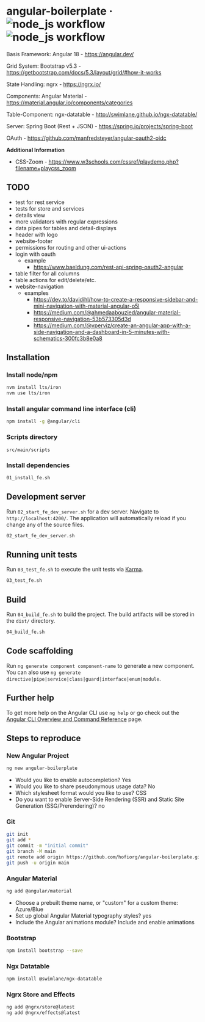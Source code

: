 # angular-boilerplate &middot; ![node_js workflow](https://github.com/hofiorg/angular-boilerplate/actions/workflows/node.js.yml/badge.svg) ![node_js workflow](https://github.com/hofiorg/angular-boilerplate/actions/workflows/maven.yml/badge.svg)

Basis Framework: Angular 18 - https://angular.dev/

Grid System: Bootstrap v5.3 - https://getbootstrap.com/docs/5.3/layout/grid/#how-it-works

State Handling: ngrx - https://ngrx.io/

Components: Angular Material - https://material.angular.io/components/categories

Table-Component: ngx-datatable - http://swimlane.github.io/ngx-datatable/

Server: Spring Boot (Rest + JSON) - https://spring.io/projects/spring-boot

OAuth - https://github.com/manfredsteyer/angular-oauth2-oidc

**Additional Information**

- CSS-Zoom - https://www.w3schools.com/cssref/playdemo.php?filename=playcss_zoom

## TODO

- test for rest service
- tests for store and services
- details view
- more validators with regular expressions
- data pipes for tables and detail-displays
- header with logo
- website-footer
- permissions for routing and other ui-actions
- login with oauth
  - example
    - <https://www.baeldung.com/rest-api-spring-oauth2-angular>
- table filter for all columns
- table actions for edit/delete/etc.
- website-navigation
  - examples 
    - <https://dev.to/davidihl/how-to-create-a-responsive-sidebar-and-mini-navigation-with-material-angular-o5l>
    - <https://medium.com/@ahmedaabouzied/angular-material-responsive-navigation-53b573305d3d>
    - <https://medium.com/@vperviz/create-an-angular-app-with-a-side-navigation-and-a-dashboard-in-5-minutes-with-schematics-300fc3b8e0a8>

## Installation

### Install node/npm

```sh
nvm install lts/iron
nvm use lts/iron
```

### Install angular command line interface (cli)

```sh
npm install -g @angular/cli
```

### Scripts directory

`src/main/scripts`

### Install dependencies

```sh
01_install_fe.sh
``` 

## Development server

Run `02_start_fe_dev_server.sh` for a dev server. Navigate to `http://localhost:4200/`. The application will automatically reload if you change any of the source files.

```sh
02_start_fe_dev_server.sh
``` 

## Running unit tests

Run `03_test_fe.sh` to execute the unit tests via [Karma](https://karma-runner.github.io).

```sh
03_test_fe.sh
``` 

## Build

Run `04_build_fe.sh` to build the project. The build artifacts will be stored in the `dist/` directory.

```sh
04_build_fe.sh
``` 

## Code scaffolding

Run `ng generate component component-name` to generate a new component. You can also use `ng generate directive|pipe|service|class|guard|interface|enum|module`.

## Further help

To get more help on the Angular CLI use `ng help` or go check out the [Angular CLI Overview and Command Reference](https://angular.dev/tools/cli) page.

## Steps to reproduce

### New Angular Project

```sh
ng new angular-boilerplate
```

- Would you like to enable autocompletion? Yes
- Would you like to share pseudonymous usage data? No
- Which stylesheet format would you like to use? CSS
- Do you want to enable Server-Side Rendering (SSR) and Static Site Generation (SSG/Prerendering)? no

### Git

```sh
git init
git add *
git commit -m "initial commit"
git branch -M main
git remote add origin https://github.com/hofiorg/angular-boilerplate.git
git push -u origin main
```

### Angular Material

```sh
ng add @angular/material
```

- Choose a prebuilt theme name, or "custom" for a custom theme: Azure/Blue
- Set up global Angular Material typography styles? yes
- Include the Angular animations module? Include and enable animations

### Bootstrap

```sh
npm install bootstrap --save
```

### Ngx Datatable

```sh
npm install @swimlane/ngx-datatable
```

### Ngrx Store and Effects

```sh
ng add @ngrx/store@latest
ng add @ngrx/effects@latest
```
